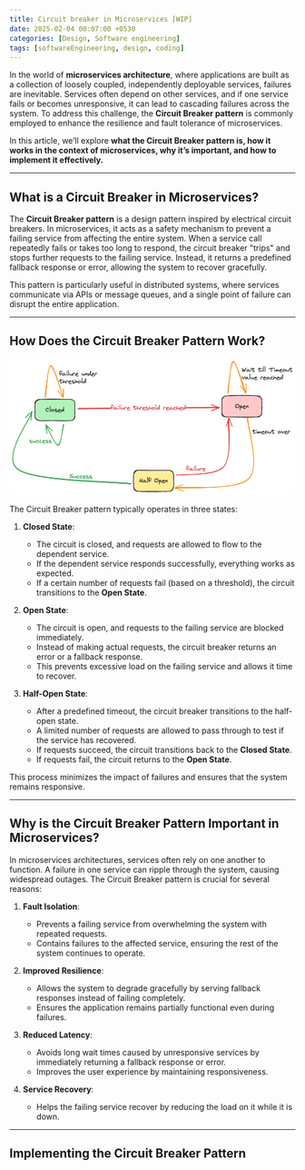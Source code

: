 ```yaml
---
title: Circuit breaker in Microservices [WIP]
date: 2025-02-04 00:07:00 +0530
categories: [Design, Software engineering]
tags: [softwareEngineering, design, coding]
---
```


In the world of **microservices architecture**, where applications are built as a collection of loosely coupled, independently deployable services, failures are inevitable. Services often depend on other services, and if one service fails or becomes unresponsive, it can lead to cascading failures across the system. To address this challenge, the **Circuit Breaker pattern** is commonly employed to enhance the resilience and fault tolerance of microservices.

In this article, we’ll explore **what the Circuit Breaker pattern is, how it works in the context of microservices, why it’s important, and how to implement it effectively.**

---

## **What is a Circuit Breaker in Microservices?**

The **Circuit Breaker pattern** is a design pattern inspired by electrical circuit breakers. In microservices, it acts as a safety mechanism to prevent a failing service from affecting the entire system. When a service call repeatedly fails or takes too long to respond, the circuit breaker "trips" and stops further requests to the failing service. Instead, it returns a predefined fallback response or error, allowing the system to recover gracefully.

This pattern is particularly useful in distributed systems, where services communicate via APIs or message queues, and a single point of failure can disrupt the entire application.

---

## **How Does the Circuit Breaker Pattern Work?**

![circuit breaker flow](/assets/img/image.png)

The Circuit Breaker pattern typically operates in three states:

1. **Closed State**:
   - The circuit is closed, and requests are allowed to flow to the dependent service.
   - If the dependent service responds successfully, everything works as expected.
   - If a certain number of requests fail (based on a threshold), the circuit transitions to the **Open State**.

2. **Open State**:
   - The circuit is open, and requests to the failing service are blocked immediately.
   - Instead of making actual requests, the circuit breaker returns an error or a fallback response.
   - This prevents excessive load on the failing service and allows it time to recover.

3. **Half-Open State**:
   - After a predefined timeout, the circuit breaker transitions to the half-open state.
   - A limited number of requests are allowed to pass through to test if the service has recovered.
   - If requests succeed, the circuit transitions back to the **Closed State**.
   - If requests fail, the circuit returns to the **Open State**.

This process minimizes the impact of failures and ensures that the system remains responsive.

---

## **Why is the Circuit Breaker Pattern Important in Microservices?**

In microservices architectures, services often rely on one another to function. A failure in one service can ripple through the system, causing widespread outages. The Circuit Breaker pattern is crucial for several reasons:

1. **Fault Isolation**:
   - Prevents a failing service from overwhelming the system with repeated requests.
   - Contains failures to the affected service, ensuring the rest of the system continues to operate.

2. **Improved Resilience**:
   - Allows the system to degrade gracefully by serving fallback responses instead of failing completely.
   - Ensures the application remains partially functional even during failures.

3. **Reduced Latency**:
   - Avoids long wait times caused by unresponsive services by immediately returning a fallback response or error.
   - Improves the user experience by maintaining responsiveness.

4. **Service Recovery**:
   - Helps the failing service recover by reducing the load on it while it is down.

---

## **Implementing the Circuit Breaker Pattern**

